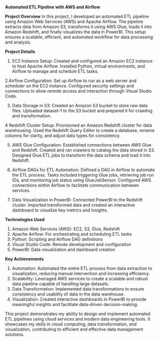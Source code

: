 **Automated ETL Pipeline with AWS and Airflow**

**Project Overview**
In this project, I developed an automated ETL pipeline using Amazon Web Services (AWS) and Apache Airflow. The pipeline extracts data from Amazon S3, transforms it using AWS Glue, loads it into Amazon Redshift, and finally visualizes the data in PowerBI. This setup ensures a scalable, efficient, and automated workflow for data processing and analysis.

**Project Details**

1. EC2 Instance Setup:
Created and configured an Amazon EC2 instance to host Apache Airflow.
Installed Python, virtual environments, and Airflow to manage and schedule ETL tasks.

2.Airflow Configuration:
Set up Airflow to run as a web server and scheduler on the EC2 instance.
Configured security settings and connections to allow remote access and interaction through Visual Studio Code.

3. Data Storage in S3:
Created an Amazon S3 bucket to store raw data files.
Uploaded dataset-1 to the S3 bucket and prepared it for crawling and transformation.

4 Redshift Cluster Setup:
Provisioned an Amazon Redshift cluster for data warehousing.
Used the Redshift Query Editor to create a database, rename columns for clarity, and adjust data types for consistency.

5. AWS Glue Configuration:
Established connections between AWS Glue and Redshift.
Created and ran crawlers to catalog the data stored in S3.
Designed Glue ETL jobs to transform the data schema and load it into Redshift.

6. Airflow DAGs for ETL Automation:
Defined a DAG in Airflow to automate the ETL process.
Tasks included triggering Glue jobs, retrieving job run IDs, and monitoring job status using GlueJobSensor.
Configured AWS connections within Airflow to facilitate communication between services.

7. Data Visualization in PowerBI:
Connected PowerBI to the Redshift cluster.
Imported transformed data and created an interactive dashboard to visualize key metrics and insights.

**Technologies Used**
1. Amazon Web Services (AWS): EC2, S3, Glue, Redshift
2. Apache Airflow: For orchestrating and scheduling ETL tasks
3. Python: Scripting and Airflow DAG definitions
3. Visual Studio Code: Remote development and configuration
4. PowerBI: Data visualization and dashboard creation

**Key Achievements**

1. Automation: Automated the entire ETL process from data extraction to visualization, reducing manual intervention and increasing efficiency.
2. Scalability: Leveraged AWS services to create a scalable and robust data pipeline capable of handling large datasets.
3. Data Transformation: Implemented data transformations to ensure consistency and usability of data in the data warehouse.
4. Visualization: Created interactive dashboards in PowerBI to provide meaningful insights and facilitate data-driven decision-making.
   
This project demonstrates my ability to design and implement automated ETL pipelines using cloud services and modern data engineering tools. It showcases my skills in cloud computing, data transformation, and visualization, contributing to efficient and effective data management solutions.




